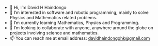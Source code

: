 - 👋 Hi, I’m David H Haindongo
- 👀 I’m interested in software and robotic programming, mainly to solve Physics and Mathematics related problems.
- 🌱 I’m currently learning Mathematics, Physics and Programming.
- 💞️ I’m looking to collaborate with anyone, anywhere around the globe on projects involving science and mathematics.
- 📫 You can reach me at email address: davidhaindongohk@gmail.com

<!---
david-haindongo/david-haindongo is a ✨ special ✨ repository because its `README.md` (this file) appears on your GitHub profile.
You can click the Preview link to take a look at your changes.
--->
